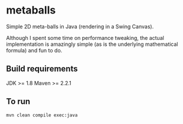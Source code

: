 metaballs
=========

Simple 2D meta-balls in Java (rendering in a Swing Canvas).

Although I spent some time on performance tweaking, the actual implementation is amazingly simple (as is the underlying mathematical formula) and fun to do.

Build requirements
------------------

JDK >= 1.8
Maven >= 2.2.1

To run
------

    mvn clean compile exec:java
